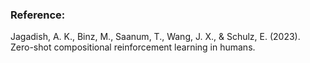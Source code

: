 ### Reference:

Jagadish, A. K., Binz, M., Saanum, T., Wang, J. X., & Schulz, E. (2023). Zero-shot compositional reinforcement learning in humans.
